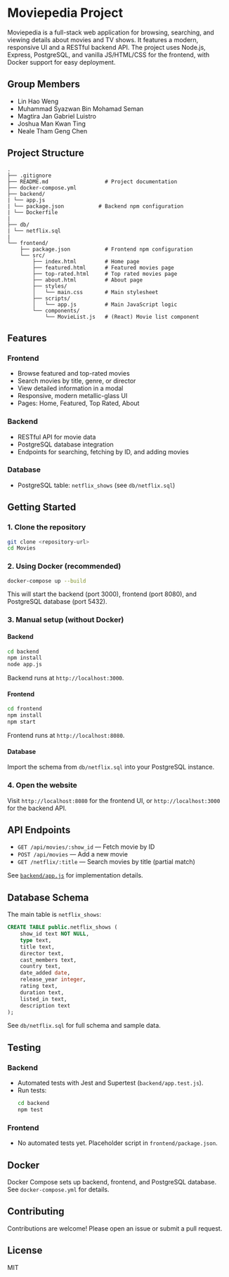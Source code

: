 
# Moviepedia Project

Moviepedia is a full-stack web application for browsing, searching, and viewing details about movies and TV shows. It features a modern, responsive UI and a RESTful backend API. The project uses Node.js, Express, PostgreSQL, and vanilla JS/HTML/CSS for the frontend, with Docker support for easy deployment.

## Group Members
- Lin Hao Weng
- Muhammad Syazwan Bin Mohamad Seman
- Magtira Jan Gabriel Luistro
- Joshua Man Kwan Ting
- Neale Tham Geng Chen
  
## Project Structure

```
.
├── .gitignore
├── README.md                  # Project documentation
├── docker-compose.yml
├── backend/
| └── app.js
| └── package.json           # Backend npm configuration
| └── Dockerfile
|
├── db/
| └── netflix.sql 
|
└── frontend/
    ├── package.json           # Frontend npm configuration
    └── src/
        ├── index.html         # Home page
        ├── featured.html      # Featured movies page
        ├── top-rated.html     # Top rated movies page
        ├── about.html         # About page
        ├── styles/
        │   └── main.css       # Main stylesheet
        ├── scripts/
        │   └── app.js         # Main JavaScript logic
        └── components/
            └── MovieList.js   # (React) Movie list component
```


## Features

### Frontend
- Browse featured and top-rated movies
- Search movies by title, genre, or director
- View detailed information in a modal
- Responsive, modern metallic-glass UI
- Pages: Home, Featured, Top Rated, About

### Backend
- RESTful API for movie data
- PostgreSQL database integration
- Endpoints for searching, fetching by ID, and adding movies

### Database
- PostgreSQL table: `netflix_shows` (see `db/netflix.sql`)


## Getting Started

### 1. Clone the repository
```sh
git clone <repository-url>
cd Movies
```

### 2. Using Docker (recommended)
```sh
docker-compose up --build
```
This will start the backend (port 3000), frontend (port 8080), and PostgreSQL database (port 5432).

### 3. Manual setup (without Docker)

#### Backend
```sh
cd backend
npm install
node app.js
```
Backend runs at `http://localhost:3000`.

#### Frontend
```sh
cd frontend
npm install
npm start
```
Frontend runs at `http://localhost:8080`.

#### Database
Import the schema from `db/netflix.sql` into your PostgreSQL instance.

### 4. Open the website
Visit `http://localhost:8080` for the frontend UI, or `http://localhost:3000` for the backend API.


## API Endpoints

- `GET /api/movies/:show_id` — Fetch movie by ID
- `POST /api/movies` — Add a new movie
- `GET /netflix/:title` — Search movies by title (partial match)

See [`backend/app.js`](backend/app.js) for implementation details.


## Database Schema

The main table is `netflix_shows`:
```sql
CREATE TABLE public.netflix_shows (
    show_id text NOT NULL,
    type text,
    title text,
    director text,
    cast_members text,
    country text,
    date_added date,
    release_year integer,
    rating text,
    duration text,
    listed_in text,
    description text
);
```
See `db/netflix.sql` for full schema and sample data.


## Testing

### Backend
- Automated tests with Jest and Supertest (`backend/app.test.js`).
- Run tests:
    ```sh
    cd backend
    npm test
    ```

### Frontend
- No automated tests yet. Placeholder script in `frontend/package.json`.

## Docker

Docker Compose sets up backend, frontend, and PostgreSQL database. See `docker-compose.yml` for details.

## Contributing

Contributions are welcome! Please open an issue or submit a pull request.

## License

MIT
